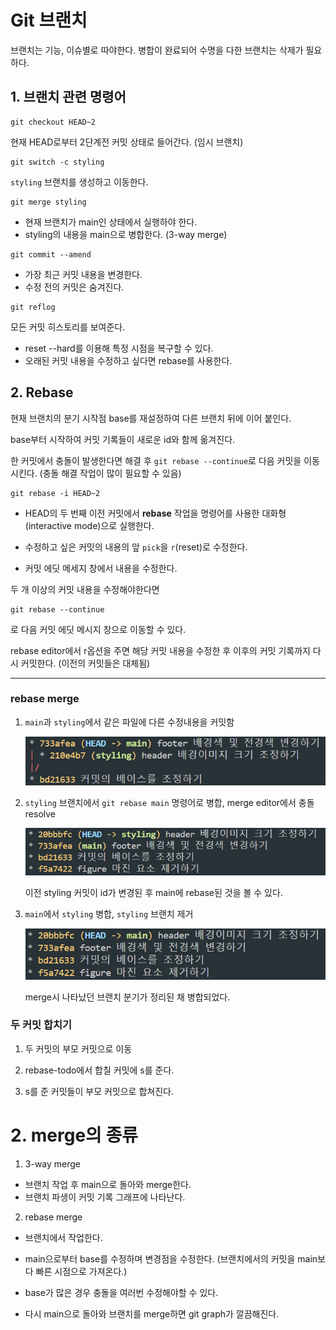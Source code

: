 # Git 브랜치

브랜치는 기능, 이슈별로 따야한다. 병합이 완료되어 수명을 다한 브랜치는 삭제가 필요하다.

## 1. 브랜치 관련 명령어

```git
git checkout HEAD~2
```

현재 HEAD로부터 2단계전 커밋 상태로 들어간다. (임시 브랜치)

```git
git switch -c styling
```

`styling` 브랜치를 생성하고 이동한다.

```git
git merge styling
```

- 현재 브랜치가 main인 상태에서 실행하야 한다.
- styling의 내용을 main으로 병합한다. (3-way merge)

```git
git commit --amend
```

- 가장 최근 커밋 내용을 변경한다.
- 수정 전의 커밋은 숨겨진다.

```git
git reflog
```

모든 커밋 히스토리를 보여준다.

- reset --hard를 이용해 특정 시점을 복구할 수 있다.
- 오래된 커밋 내용을 수정하고 싶다면 rebase를 사용한다.

## 2. Rebase

현재 브랜치의 분기 시작점 base를 재설정하여 다른 브랜치 뒤에 이어 붙인다.

base부터 시작하여 커밋 기록들이 새로운 id와 함께 옮겨진다.

한 커밋에서 충돌이 발생한다면 해결 후 `git rebase --continue`로 다음 커밋을 이동시킨다. (충돌 해결 작업이 많이 필요할 수 있음)

```git
git rebase -i HEAD~2
```

- HEAD의 두 번째 이전 커밋에서 **rebase** 작업을 명령어를 사용한 대화형(interactive mode)으로 실행한다.

- 수정하고 싶은 커밋의 내용의 앞 `pick`을 `r`(reset)로 수정한다.

- 커밋 에딧 메세지 창에서 내용을 수정한다.

두 개 이상의 커밋 내용을 수정해야한다면

```git
git rebase --continue
```

로 다음 커밋 에딧 메시지 창으로 이동할 수 있다.

rebase editor에서 r옵션을 주면 해당 커밋 내용을 수정한 후 이후의 커밋 기록까지 다시 커밋한다. (이전의 커밋들은 대체됨)

---

### rebase merge

1. `main`과 `styling`에서 같은 파일에 다른 수정내용을 커밋함

   ![alt text](rebase-merge.png)

2. `styling` 브랜치에서 `git rebase main` 명령어로 병합, merge editor에서 충돌 resolve

   ![alt text](rebase-merge2.png)

   이전 styling 커밋이 id가 변경된 후 main에 rebase된 것을 볼 수 있다.

3. `main`에서 `styling` 병합, `styling` 브랜치 제거

   ![alt text](rebase-merge3.png)

   merge시 나타났던 브랜치 분기가 정리된 채 병합되었다.

### 두 커밋 합치기

1. 두 커밋의 부모 커밋으로 이동

2. rebase-todo에서 합칠 커밋에 s를 준다.

3. s를 준 커밋들이 부모 커밋으로 합쳐진다.

# 2. merge의 종류

1. 3-way merge

- 브랜치 작업 후 main으로 돌아와 merge한다.
- 브랜치 파생이 커밋 기록 그래프에 나타난다.

2. rebase merge

- 브랜치에서 작업한다.
- main으로부터 base를 수정하며 변경점을 수정한다. (브랜치에서의 커밋을 main보다 빠른 시점으로 가져온다.)

- base가 많은 경우 충돌을 여러번 수정해야할 수 있다.

- 다시 main으로 돌아와 브랜치를 merge하면 git graph가 깔끔해진다.
